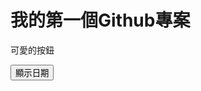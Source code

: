 <!DOCTYPE html>
<html>
<head>
<meta charset="utf-8">
<title>資工小菜鳥安妮</title>
<script>
function displayDate(){
	document.getElementById("demo").innerHTML=Date();
}
</script>
</head>
<body>

<h1>我的第一個Github專案</h1>
<p id="demo">可愛的按鈕</p>

<button type="button" onclick="displayDate()">顯示日期</button>

</body>
</html>
